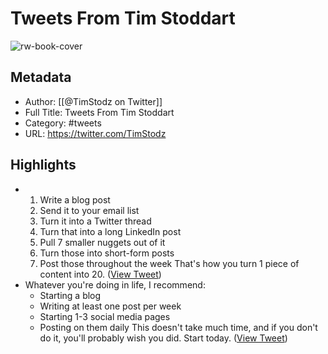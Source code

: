 # Tweets From Tim Stoddart

![rw-book-cover](https://pbs.twimg.com/profile_images/1316433777120419840/gNYi_GAu.jpg)

## Metadata
- Author: [[@TimStodz on Twitter]]
- Full Title: Tweets From Tim Stoddart
- Category: #tweets
- URL: https://twitter.com/TimStodz

## Highlights
- 1. Write a blog post
  2. Send it to your email list
  3. Turn it into a Twitter thread
  4. Turn that into a long LinkedIn post
  5. Pull 7 smaller nuggets out of it
  6. Turn those into short-form posts
  7. Post those throughout the week
  That's how you turn 1 piece of content into 20. ([View Tweet](https://twitter.com/TimStodz/status/1533777750267506691))
- Whatever you're doing in life, I recommend:
  - Starting a blog
  - Writing at least one post per week
  - Starting 1-3 social media pages
  - Posting on them daily
  This doesn't take much time, and if you don't do it, you'll probably wish you did.
  Start today. ([View Tweet](https://twitter.com/TimStodz/status/1533474005914615808))
